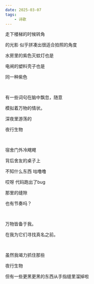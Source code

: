 ```yaml
---
date: 2025-03-07
tags:
	- 诗歌
---
```

走下楼梯的时候转角

的光影 似乎拼凑出很适合拍照的角度

水房里的紫色灭蚊灯也是

电闸的塑料壳子也是

同一种紫色

<br/>

有一些词句在脑中飘忽，随意

模拟着万物的情状。

深夜里游荡的

夜行生物

<br/>

宿舍门外冷飕飕

背后舍友的桌子上

不知什么东西 咕噜噜

哎呀 代码跑出了bug

那里的缝隙

也有节奏吗？

<br/>

万物皆备于我。

在我为它们寻找真名之前。

<br/>

虽然我竭力抓住那些

夜行生物

但有一些更黑更黑的东西从手指缝里溜掉啦